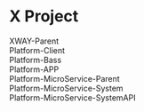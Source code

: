 # X Project  
XWAY-Parent  
	Platform-Client  
	Platform-Bass  
		Platform-APP  
	Platform-MicroService-Parent  
		Platform-MicroService-System  
	Platform-MicroService-SystemAPI  
